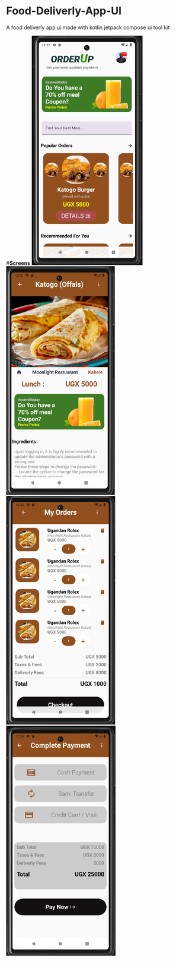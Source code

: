 # Food-Deliverly-App-UI
A food deliverly app ui made with kotlin  jetpack compose ui tool kit

#******Screens******
![Sreen One](screen1.png)
![Sreen Two](screen2.png)
![Sreen Three](screen3.png)
![Sreen Four](screen4.png)
